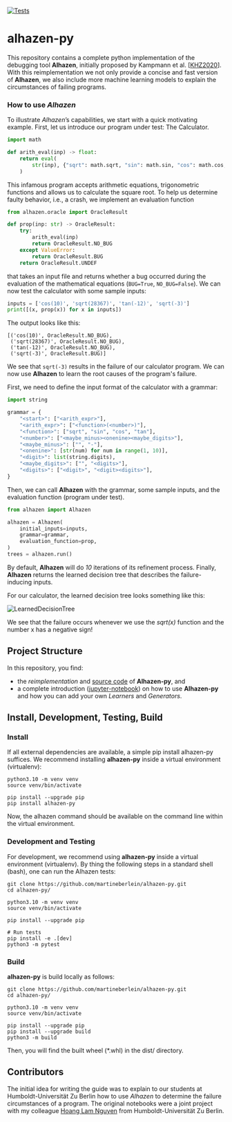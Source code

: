 [![Tests](https://github.com/martineberlein/alhazen-py/actions/workflows/test_alhazen.yml/badge.svg)](https://github.com/martineberlein/alhazen-py/actions/workflows/test_alhazen.yml)
&nbsp;


# alhazen-py

This repository contains a complete python implementation of the debugging tool **Alhazen**,
initially proposed by Kampmann et al. [[KHZ2020](https://dl.acm.org/doi/abs/10.1145/3368089.3409687)].
With this reimplementation we not only provide a concise and fast version of **Alhazen**,
we also include more machine learning models to explain the circumstances of failing programs.

### How to use _Alhazen_

To illustrate _Alhazen_’s capabilities, we start with a quick motivating example. First, let us introduce our program under test: The Calculator.

```python
import math

def arith_eval(inp) -> float:
    return eval(
        str(inp), {"sqrt": math.sqrt, "sin": math.sin, "cos": math.cos, "tan": math.tan}
    )
```

This infamous program accepts arithmetic equations, trigonometric functions and allows us to calculate the square root.
To help us determine faulty behavior, i.e., a crash, we implement an evaluation function

```python 
from alhazen.oracle import OracleResult

def prop(inp: str) -> OracleResult:
    try:
        arith_eval(inp)
        return OracleResult.NO_BUG
    except ValueError:
        return OracleResult.BUG
    return OracleResult.UNDEF
``` 

that takes an input file and returns whether a bug occurred during the evaluation of the mathematical equations (`BUG=True`, `NO_BUG=False`). 
We can now test the calculator with some sample inputs:

```python
inputs = ['cos(10)', 'sqrt(28367)', 'tan(-12)', 'sqrt(-3)']
print([(x, prop(x)) for x in inputs])
```

The output looks like this:

```
[('cos(10)', OracleResult.NO_BUG),
 ('sqrt(28367)', OracleResult.NO_BUG),
 ('tan(-12)', OracleResult.NO_BUG),
 ('sqrt(-3)', OracleResult.BUG)]
```

We see that `sqrt(-3)` results in the failure of our calculator program.
We can now use **Alhazen** to learn the root causes of the program's failure.

First, we need to define the input format of the calculator with a grammar:
```python
import string

grammar = {
    "<start>": ["<arith_expr>"],
    "<arith_expr>": ["<function>(<number>)"],
    "<function>": ["sqrt", "sin", "cos", "tan"],
    "<number>": ["<maybe_minus><onenine><maybe_digits>"],
    "<maybe_minus>": ["", "-"],
    "<onenine>": [str(num) for num in range(1, 10)],
    "<digit>": list(string.digits),
    "<maybe_digits>": ["", "<digits>"],
    "<digits>": ["<digit>", "<digit><digits>"],
}
```

Then, we can call **Alhazen** with the grammar, some sample inputs, and the evaluation function (program under test).

```python
from alhazen import Alhazen

alhazen = Alhazen(
    initial_inputs=inputs,
    grammar=grammar,
    evaluation_function=prop,
)
trees = alhazen.run()
```

By default, **Alhazen** will do _10_ iterations of its refinement process.
Finally, **Alhazen** returns the learned decision tree that describes the failure-inducing inputs.

For our calculator, the learned decision tree looks something like this:

![LearnedDecisionTree](img/DecisionTree.png)

We see that the failure occurs whenever we use the _sqrt(x)_ function and the number x has a negative sign!

## Project Structure

In this repository, you find:

- the _reimplementation_ and [source code](./src/alhazen) of **Alhazen-py**, and
- a complete introduction ([jupyter-notebook](./notebooks/guide)) on how to use **Alhazen-py** and how you can add your own _Learners_ and _Generators_.


## Install, Development, Testing, Build

### Install
If all external dependencies are available, a simple pip install alhazen-py suffices.
We recommend installing **alhazen-py** inside a virtual environment (virtualenv):

```
python3.10 -m venv venv
source venv/bin/activate

pip install --upgrade pip
pip install alhazen-py
```

Now, the alhazen command should be available on the command line within the virtual environment.

### Development and Testing

For development, we recommend using **alhazen-py** inside a virtual environment (virtualenv).
By thing the following steps in a standard shell (bash), one can run the Alhazen tests:

```
git clone https://github.com/martineberlein/alhazen-py.git
cd alhazen-py/

python3.10 -m venv venv
source venv/bin/activate

pip install --upgrade pip

# Run tests
pip install -e .[dev]
python3 -m pytest
```

### Build

**alhazen-py** is build locally as follows:

```
git clone https://github.com/martineberlein/alhazen-py.git
cd alhazen-py/

python3.10 -m venv venv
source venv/bin/activate

pip install --upgrade pip
pip install --upgrade build
python3 -m build
```

Then, you will find the built wheel (*.whl) in the dist/ directory.

## Contributors

The initial idea for writing the guide was to explain to our students at Humboldt-Universität Zu Berlin how to use _Alhazen_ to determine the failure circumstances of a program.
The original notebooks were a joint project with my colleague [Hoang Lam Nguyen](https://www.informatik.hu-berlin.de/en/Members/hoang-lam-nguyen) from Humboldt-Universität Zu Berlin.
